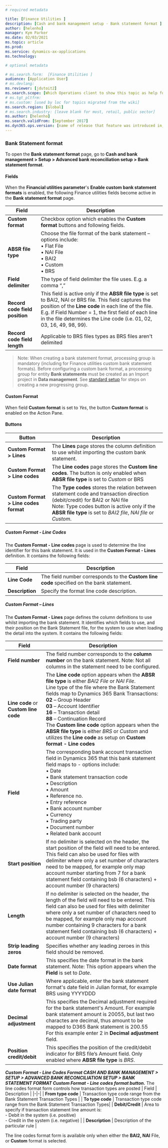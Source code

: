 ```yaml
---
# required metadata

title: [Finance Utilities ]
description: [Cash and bank management setup - Bank statement format ]
author: [helenho]
manager: Kym Parker
ms.date: 02/03/2021
ms.topic: article
ms.prod: 
ms.service: dynamics-ax-applications
ms.technology: 

# optional metadata

# ms.search.form:  [Finance Utilities ]
audience: [Application User]
# ms.devlang: 
ms.reviewer: [jdutoit2]
ms.search.scope: [Which Operations client to show this topic as help for, to be set by content strategist, see list here: https://microsoft.sharepoint.com/teams/DynDoc/_layouts/15/WopiFrame.aspx?sourcedoc={23419e1c-eb64-42e9-aa9b-79875b428718}&action=edit&wd=target%28Core%20Dynamics%20AX%20CP%20requirements%2Eone%7C4CC185C0%2DEFAA%2D42CD%2D94B9%2D8F2A45E7F61A%2FVersions%20list%20for%20docs%20topics%7CC14BE630%2D5151%2D49D6%2D8305%2D554B5084593C%2F%29]
# ms.tgt_pltfrm: 
# ms.custom: [used by loc for topics migrated from the wiki]
ms.search.region: [Global]
# ms.search.industry: [leave blank for most, retail, public sector]
ms.author: [helenho]
ms.search.validFrom: [September 2017]
ms.dyn365.ops.version: [name of release that feature was introduced in, see list here: https://microsoft.sharepoint.com/teams/DynDoc/_layouts/15/WopiFrame.aspx?sourcedoc={23419e1c-eb64-42e9-aa9b-79875b428718}&action=edit&wd=target%28Core%20Dynamics%20AX%20CP%20requirements%2Eone%7C4CC185C0%2DEFAA%2D42CD%2D94B9%2D8F2A45E7F61A%2FVersions%20list%20for%20docs%20topics%7CC14BE630%2D5151%2D49D6%2D8305%2D554B5084593C%2F%29]
---
```


### Bank Statement format

To open the **Bank statement format** page, go to **Cash and bank management > Setup > Advanced bank reconciliation setup > Bank statement format**.

#### Fields

When the **Financial utilities parameter**'s **Enable custom bank statement formats** is enabled, the following Finance utilities fields become active in the **Bank statement format** page.

| **Field**           | **Description** |
|-|-|
| **Custom format**   | Checkbox option which enables the **Custom format** buttons and following fields.
| **ABSR file type**  | Choose the file format of the bank statement – options include:  <br> •	Flat File <br> •	NAI File <br> •	BAI2 <br> •	Custom <br> •	BRS |
| **Field delimiter** | The type of field delimiter the file uses. E.g. a comma “,”  |
| **Record code field position** | This field is active only if the **ABSR file type** is set to BAI2, NAI or BRS file. This field captures the position of the **Line code** in each line of the file. E.g. if Field Number = 1, the first field of each line in the file determines the Line code (i.e. 01, 02, 03, 16, 49, 98, 99).
| **Record code field length** | Applicable to BRS files types as BRS files aren't delimited |

> Note: When creating a bank statement format, processing group is mandatory (including for Finance utilities custom bank statement formats). Before configuring a custom bank format, a processing group for entity **Bank statements** must be created as an Import project in **Data management**. See [standard setup](https://docs.microsoft.com/en-us/dynamics365/finance/cash-bank-management/set-up-advanced-bank-reconciliation-import-process) for steps on creating a new progressing group.

#### Custom Format

When field **Custom format** is set to _Yes_, the button **Custom format** is enabled on the Action Pane.

#### Buttons

| **Button** | **Description** |
|-|-|
| **Custom Format > Lines** | The **Lines** page stores the column definition to use whilst importing the custom bank statement. |
| **Custom Format > Line codes** | The **Line codes** page stores the **Custom line codes**. The button is only enabled when **ABSR file type** is set to _Custom_ or BRS|
| **Custom Format > Line codes format** | The **Type codes** stores the relation between statement code and transaction direction (debit/credit) for BAI2 or NAI file <br> Note: Type codes button is active only if the **ABSR file type** is set to _BAI2 file_, _NAI file_ or _Custom_. | 

##### **Custom Format - Line Codes**
The **Custom Format - Line codes** page is used to determine the line identifier for this bank statement. It is used in the **Custom Format - Lines** definition. It contains the following fields:

| **Field** | **Description** |
|-|-|
| **Line Code** | The field number corresponds to the **Custom line code** specified on the bank statement. |
| **Description** | Specify the format line code description. |

##### **Custom Format – Lines**

The **Custom Format - Lines** page defines the column definitions to use whilst importing the bank statement. It identifies which fields to use, and their position on the Bank Statement file, for the system to use when loading the detail into the system. It contains the following fields:

| **Field** | **Description** |
|-|-|
| **Field number**| The field number corresponds to the **column number** on the bank statement.  Note: Not all columns in the statement need to be configured. |
| **Line code** or **Custom line code**| The **Line code** option appears when the **ABSR file type** is either _BAI2 File_ or _NAI File_. <br> Line type of the file where the Bank Statement fields map to Dynamics 365 Bank Transactions: <br> **02**	– Group Header  <br> **03**	– Account Identifier <br> **16** – Transaction detail <br> **88** – Continuation Record <br>  The **Custom line code** option appears when the **ABSR file type** is either _BRS_ or _Custom_ and utilizes the **Line code** as setup on **Custom format - Line codes**
| **Field** | The corresponding bank account transaction field in Dynamics 365 that this bank statement field maps to - options include: <br> •	Date <br> • Bank statement transaction code <br> • Description <br> • Amount <br> • Reference no. <br> • Entry reference  <br> • Bank account number <br> • Currency <br> • Trading party <br> • Document number <br> • Related bank account |
| **Start position** | If no delimiter is selected on the header, the start position of the field will need to be entered. This field can also be used for files with delimiter where only a set number of characters need to be mapped, for example only map account number starting from 7 for a bank statement field containing bsb (6 characters) + account number (9 characters) |
| **Length** | If no delimiter is selected on the header, the length of the field will need to be entered. This field can also be used for files with delimiter where only a set number of characters need to be mapped, for example only map account number containing 9 characters for a bank statement field containing bsb (6 characters) + account number (9 characters)|
| **Strip leading zeros** | Specifies whether any leading zeroes in this field should be removed. |
| **Date format** | This specifies the date format in the bank statement.  Note: This option appears when the **Field** is set to _Date_. |
| **Use Julian date format** | Where applicable, enter the bank statement format's date field in Julian format, for example BRS using YYYYDDD |
| **Decimal adjustment** | This specifies the Decimal adjustment required for the bank statement's Amount. For example bank statement amount is 20055, but last two charactes are decimal, thus amount to be mapped to D365 Bank statement is 200.55 <br> For this example enter 2 in **Decimal adjustment** field.| 
| **Position credit/debit** |	This specifies the position of the credit/debit indicator for BRS file’s Amount field. Only enabled where **ABSR file type** is _BRS_.|


***Custom Format - Line Codes Format
CASH AND BANK MANAGEMENT > SETUP > ADVANCED BANK RECONCILIATION SETUP > BANK STATEMENT FORMAT
Custom Format - Line codes format button.*** The line codes format form controls how transaction types are posted
| Field | Description |
|-|-|
| **From type code** | Transaction type code range from the Bank Statement Transaction Types |
| **To type code** | 	Transaction type code range from the Bank Statement Transaction Types|
| **Debit/Credit** | 	Area to specify if transaction statement line amount is: <br> -	Debit in the system (i.e. positive) <br> -	Credit in the system (i.e. negative) |
| **Description** |	Description of the particular rule |

The line codes format form is available only when either the **BAI2, NAI** File, or **Custom** format is selected.
